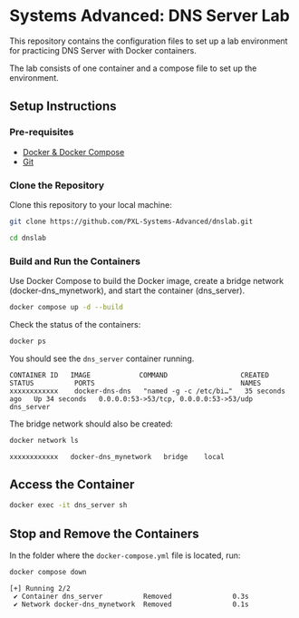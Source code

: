 # Systems Advanced: DNS Server Lab

This repository contains the configuration files to set up a lab environment for practicing DNS Server with Docker containers.

The lab consists of one container and a compose file to set up the environment.

## Setup Instructions

### Pre-requisites

- [Docker & Docker Compose](https://www.docker.com/get-started)
- [Git](https://github.com/git-guides/install-git)

### Clone the Repository

Clone this repository to your local machine:

```sh
git clone https://github.com/PXL-Systems-Advanced/dnslab.git
```  

```sh
cd dnslab
```

### Build and Run the Containers

Use Docker Compose to build the Docker image, create a bridge network (docker-dns_mynetwork), and start the container (dns_server).

```sh
docker compose up -d --build
```

Check the status of the containers:

```sh
docker ps
```

You should see the `dns_server` container running.

```output
CONTAINER ID   IMAGE            COMMAND                  CREATED          STATUS          PORTS                                    NAMES
xxxxxxxxxxxx    docker-dns-dns   "named -g -c /etc/bi…"   35 seconds ago   Up 34 seconds   0.0.0.0:53->53/tcp, 0.0.0.0:53->53/udp   dns_server
```

The bridge network should also be created:

```sh
docker network ls
```

```output
xxxxxxxxxxxx   docker-dns_mynetwork   bridge    local
```

## Access the Container

```bash
docker exec -it dns_server sh
```

## Stop and Remove the Containers

In the folder where the `docker-compose.yml` file is located, run:

```sh
docker compose down
```

```output
[+] Running 2/2
 ✔ Container dns_server          Removed               0.3s
 ✔ Network docker-dns_mynetwork  Removed               0.1s
```
